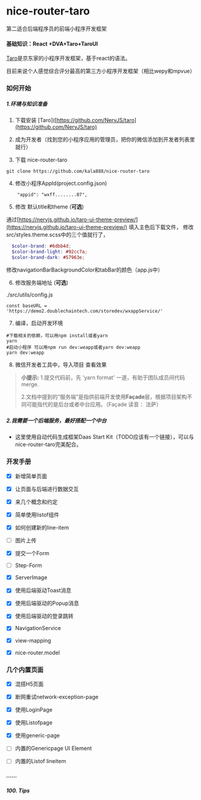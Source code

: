# nice-router-taro

第二适合后端程序员的前端小程序开发框架

#### 基础知识：React +DVA+Taro+TaroUI

[Taro](https://github.com/NervJS/taro)是京东家的小程序开发框架，基于react的语法。

目前来说个人感觉综合评分最高的第三方小程序开发框架（相比wepy和mpvue）

### 如何开始

##### 1.环境与知识准备

1. 下载安装 [Taro]([https://github.com/NervJS/taro](https://github.com/NervJS/taro) 

2. 成为开发者（找到您的小程序应用的管理员，把你的微信添加到开发者列表里就行）

3. 下载 nice-router-taro

```
git clone https://github.com/kala888/nice-router-taro
```

4. 修改小程序AppId(project.config.json)

```textile
    "appid": "wxff........07",
```

5. 修改 默认title和theme  (**可选**)

通过[https://nervjs.github.io/taro-ui-theme-preview/](https://nervjs.github.io/taro-ui-theme-preview/) 填入主色后下载文件，
 修改src/styles.theme.scss中的三个值就行了，

```scss
  $color-brand: #6dbb4d;  
  $color-brand-light: #92cc7a; 
  $color-brand-dark: #57963e;
```

修改navigationBarBackgroundColor和tabBar的颜色（app.js中）

6. 修改服务端地址  (**可选**)

./src/utils/config.js

```
const baseURL = 'https://demo2.doublechaintech.com/storedev/wxappService/'
```

7. 编译，启动开发环境

```shell
#下载相关的依赖，可以用npm install或者yarn
yarn
#启动小程序 可以用npm run dev:weapp或者yarn dev:weapp
yarn dev:weapp
```

8. 微信开发者工具中，导入项目
   查看效果

> **小提示:**
> 1.提交代码前，先 'yarn format' 一道，有助于团队成员间代码merge.
> 
> 2.文档中提到的“服务端”是指供前端开发使用**Façade**层，根据项目架构不同可能指代的是后台或者中台应用。（Façade 读音： 法萨）

##### 

##### 2.我需要一个后端服务，最好搭配一个中台

- 这里使用自动代码生成框架Daas Start Kit（TODO应该有一个链接），可以与nice-router-taro完美配合。

#### 

### 开发手册

- [x] 新增简单页面

- [x] 让页面与后端进行数据交互

- [x] 来几个概念和约定

- [x] 简单使用listof组件

- [x] 如何创建新的line-item

- [ ] 图片上传

- [x] 提交一个Form

- [ ] Step-Form

- [x] ServerImage

- [x] 使用后端驱动Toast消息

- [x] 使用后端驱动的Popup消息

- [x] 使用后端驱动的登录跳转

- [x] NavigationService

- [x] view-mapping

- [x] nice-router.model

### 几个内置页面

- [x] 混搭H5页面

- [x] 断网重试network-exception-page

- [x] 使用LoginPage

- [x] 使用Listofpage

- [x] 使用generic-page

- [ ] 内置的Genericpage UI Element

- [ ] 内置的Listof lineitem

##### ......

##### 100. Tips
